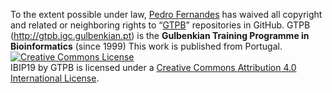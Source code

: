 To the extent possible under law, 
[Pedro Fernandes](https://github.com/pfern)
has waived all copyright and related or neighboring rights to
&ldquo;[GTPB](https://github.com/GTPB)&rdquo; repositories in GitHub.
GTPB (http://gtpb.igc.gulbenkian.pt) is the **Gulbenkian Training Programme in Bioinformatics** (since 1999)
This work is published from Portugal.
<br/>
<a rel="license" href="http://creativecommons.org/licenses/by/4.0/"><img alt="Creative Commons License" style="border-width:0" src="https://i.creativecommons.org/l/by/4.0/88x31.png" /></a><br /><span xmlns:dct="http://purl.org/dc/terms/" property="dct:title">IBIP19</span> by <span xmlns:cc="http://creativecommons.org/ns#" property="cc:attributionName">GTPB</span> is licensed under a <a rel="license" href="http://creativecommons.org/licenses/by/4.0/">Creative Commons Attribution 4.0 International License</a>.
